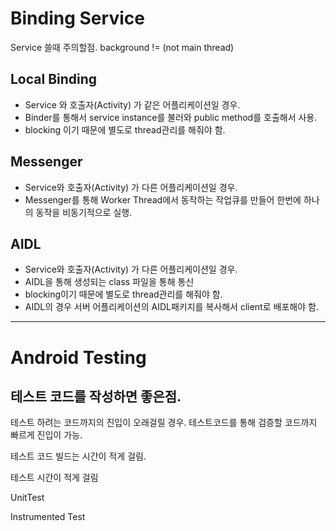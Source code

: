 # Binding Service

Service 쓸때 주의할점. background != (not main thread)

## Local Binding

- Service 와 호출자(Activity) 가 같은 어플리케이션일 경우.
- Binder를 통해서 service instance를 불러와 public method를 호출해서 사용.
- blocking 이기 때문에 별도로 thread관리를 해줘야 함.

## Messenger

- Service와 호출자(Activity) 가 다른 어플리케이션일 경우.
- Messenger를 통해 Worker Thread에서 동작하는 작업큐를 만들어 한번에 하나의 동작을 비동기적으로 실행.

## AIDL

- Service와 호출자(Activity) 가 다른 어플리케이션일 경우.
- AIDL을 통해 생성되는 class 파일을 통해 통신
- blocking이기 때문에 별도로 thread관리를 해줘야 함.
- AIDL의 경우 서버 어플리케이션의 AIDL패키지를 복사해서 client로 배포해야 함.

---

# Android Testing

## 테스트 코드를 작성하면 좋은점.

테스트 하려는 코드까지의 진입이 오래걸릴 경우. 테스트코드를 통해 검증할 코드까지 빠르게 진입이 가능.

테스트 코드 빌드는 시간이 적게 걸림.

테스트 시간이 적게 걸림

UnitTest

Instrumented Test